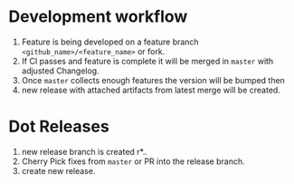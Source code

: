 # Development workflow

1. Feature is being developed on a feature branch `<github_name>/<feature_name>` or fork.
2. If CI passes and feature is complete it will be merged in `master` with adjusted Changelog.
3. Once `master` collects enough features the version will be bumped then
4. new release with attached artifacts from latest merge will be created.

# Dot Releases

1. new release branch is created r*.*.*
2. Cherry Pick fixes from `master` or PR into the release branch.
3. create new release.
